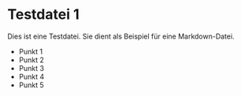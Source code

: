 # Testdatei 1

Dies ist eine Testdatei. Sie dient als Beispiel für eine Markdown-Datei.

- Punkt 1
- Punkt 2
- Punkt 3
- Punkt 4
- Punkt 5
